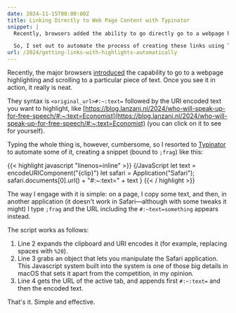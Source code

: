 ```yaml
---
date: 2024-11-15T00:00:00Z
title: Linking Directly to Web Page Content with Typinator
snippet: |
  Recently, browsers added the ability to go directly go to a webpage highlighting a particular piece of text.

  So, I set out to automate the process of creating these links using Typinator!
url: /2024/getting-links-with-highlights-automatically
---
```


Recently, the major browsers [introduced] the capability to go to a webpage highlighting and scrolling to a particular piece of text. Once you see it in action, it really is neat.

They syntax is `<original_url>#:~:text=` followed by the URI encoded text you want to highlight, like [https://blog.lanzani.nl/2024/who-will-speak-up-for-free-speech/#:~:text=Economist](https://blog.lanzani.nl/2024/who-will-speak-up-for-free-speech/#:~:text=Economist) (you can click on it to see for yourself).

Typing the whole thing is, however, cumbersome, so I resorted to [Typinator] to automate some of it, creating a snippet (bound to `;frag`) like this:

{{< highlight javascript "linenos=inline" >}}
{/JavaScript
let text = encodeURIComponent("{clip}")
let safari = Application("Safari");
safari.documents[0].url() + "#:~:text=" + text
}
{{< / highlight >}}

The way I engage with it is simple: on a page, I copy some text, and then, in another application (it doesn't work in Safari—although with some tweaks it might) I type `;frag` and the URL including the `#:~text=something` appears instead.

The script works as follows:

1. Line 2 expands the clipboard and URI encodes it (for example, replacing spaces with `%20`).
2. Line 3 grabs an object that lets you manipulate the Safari application. This Javascript system built into the system is one of those big details in macOS that sets it apart from the competition, in my opinion.
3. Line 4 gets the URL of the active tab, and appends first `#:~:text=` and then the encoded text.

That's it. Simple and effective.

[Typinator]: https://www.ergonis.com/products/typinator/index.html
[introduced]: https://alfy.blog/2024/10/19/linking-directly-to-web-page-content.html
